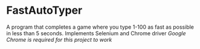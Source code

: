 # FastAutoTyper
A program that completes a game where you type 1-100 as fast as possible in less than 5 seconds.
Implements Selenium and Chrome driver
*Google Chrome is required for this project to work*
